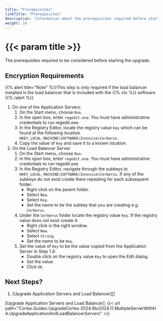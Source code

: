 ```yaml
---
title: "Prerequisites"
linkTitle: "Prerequisites"
description: "Information about the prerequisites required before starting the upgrade."
weight: 10
---
```


# {{< param title >}}

The prerequisites required to be considered before starting the upgrade.

## Encryption Requirements

{{% alert title="Note" %}}This step is only required if the load balancer installed is the load balancer that is included with the {{% ctx %}} software.{{% /alert %}}

1. On one of the Application Servers:
    1. On the Start menu, choose `Run`.
    1. In the open box, enter `regedit.exe`. You must have administrative credentials to run regedit.exe.
    1. In the Registry Editor, locate the registry value `Key` which can be found at the following location `HKEY_LOCAL_MACHINE\SOFTWARE\Innovise\Cerberus`.
    1. Copy the value of `Key` and save it to a known location.
1. On the Load Balancer Server:
    1. On the Start menu, choose `Run`.
    1. In the open box, enter `regedit.exe`. You must have administrative credentials to run regedit.exe.
    1. In the Registry Editor, navigate through the subkeys to `HKEY_LOCAL_MACHINE\SOFTWARE\Innovise\Cerberus`. If any of the subkeys do not exist create them repeating for each subsequent folder:
        * Right click on the parent folder.
        * Select `New`.
        * Select `Key`.
        * Set the name to be the subkey that you are creating e.g. `Cerberus`.
    1. Under the `Cerberus` folder locate the registry value `Key`. If the registry value does not exist create it:
        * Right click in the right window.
        * Select `New`.
        * Select `String`.
        * Set the name to be `Key`.
    1. Set the value of `Key` to be the value copied from the Application Server in Step 1.4:
        * Double click on the registry value `Key` to open the Edit dialog.
        * Set the value.
        * Click `OK`.

## Next Steps?

1. [Upgrade Application Servers and Load Balancer][]

[Upgrade Application Servers and Load Balancer]: {{< url path="Cortex.Guides.UpgradeCortex.2024.9to2024.11.MultipleServerWithHA.UpgradeApplicationAndLoadBalancerServers" >}}
